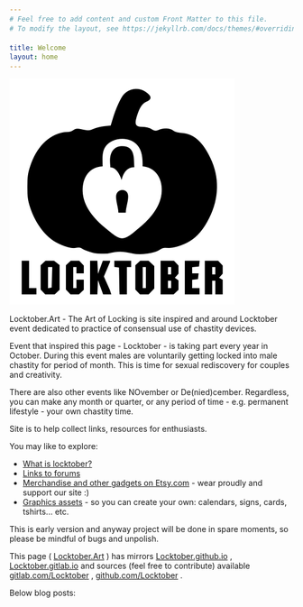 ```yaml
---
# Feel free to add content and custom Front Matter to this file.
# To modify the layout, see https://jekyllrb.com/docs/themes/#overriding-theme-defaults

title: Welcome
layout: home
---
```


<!-- https://stackoverflow.com/a/56389504 -->
<script>
    if(sessionStorage.getItem('showAlert') != "false"){
        alert("WARNING! Adult Language and Content! The following is intended for 
immature adults only. Viewer Discretion is Advised.");
        sessionStorage.setItem('showAlert', "false");
    }
</script>

![Locktober pumpkin logo](/assets/img/2020/Locktober_logo_pumpkin.png)

Locktober.Art - The Art of Locking is site inspired and around Locktober event dedicated to practice of consensual use of chastity devices.

Event that inspired this page - Locktober - is taking part every year in October. During this event males are voluntarily getting locked into male chastity for period of month. This is time for sexual rediscovery for couples and creativity.

There are also other events like NOvember or De(nied)cember. Regardless, you can make any month or quarter, or any period of time - e.g. permanent lifestyle - your own chastity time.

Site is to help collect links, resources for enthusiasts.

You may like to explore:

* [What is locktober?](/locktober.html)
* [Links to forums](resources/links/forums.html)
* [Merchandise and other gadgets on Etsy.com](https://www.etsy.com/shop/locktober) - wear proudly and support our site :)
* [Graphics assets](/graphics_assets.html) - so you can create your own: calendars, signs, cards, tshirts... etc.

This is early version and anyway project will be done in spare moments, so please be mindful of bugs and unpolish.

This page ( [Locktober.Art](https://Locktober.Art) ) has mirrors [Locktober.github.io](https://Locktober.github.io/) , [Locktober.gitlab.io](https://Locktober.gitlab.io/)
and sources (feel free to contribute) available [gitlab.com/Locktober](https://gitlab.com/Locktober) , [github.com/Locktober](https://github.com/Locktober) .


Below blog posts:
